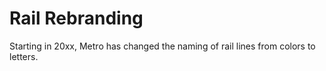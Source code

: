 # Rail Rebranding
Starting in 20xx, Metro has changed the naming of rail lines from colors to letters.
